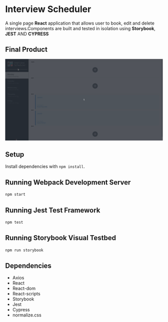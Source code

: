 # Interview Scheduler
A single page **React** application that allows user to book, edit and delete interviews.Components are built and tested in isolation using **Storybook**, **JEST** AND **CYPRESS**

## Final Product 

![](https://github.com/Rabhas01/scheduler/blob/master/docs/Interview-Scheduler.gif?raw=true)

## Setup

Install dependencies with `npm install`.

## Running Webpack Development Server

```sh
npm start
```

## Running Jest Test Framework

```sh
npm test
```

## Running Storybook Visual Testbed

```sh
npm run storybook
```
## Dependencies
* Axios
* React
* React-dom
* React-scripts
* Storybook
* Jest
* Cypress
* normalize.css
